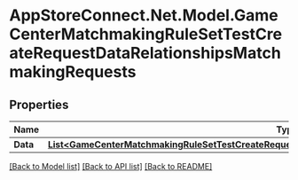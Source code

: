 # AppStoreConnect.Net.Model.GameCenterMatchmakingRuleSetTestCreateRequestDataRelationshipsMatchmakingRequests

## Properties

Name | Type | Description | Notes
------------ | ------------- | ------------- | -------------
**Data** | [**List&lt;GameCenterMatchmakingRuleSetTestCreateRequestDataRelationshipsMatchmakingRequestsDataInner&gt;**](GameCenterMatchmakingRuleSetTestCreateRequestDataRelationshipsMatchmakingRequestsDataInner.md) |  | 

[[Back to Model list]](../README.md#documentation-for-models) [[Back to API list]](../README.md#documentation-for-api-endpoints) [[Back to README]](../README.md)

